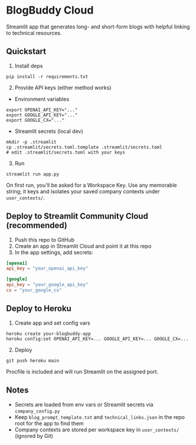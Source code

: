 # BlogBuddy Cloud

Streamlit app that generates long- and short-form blogs with helpful linking to technical resources.

## Quickstart

1) Install deps

```
pip install -r requirements.txt
```

2) Provide API keys (either method works)

- Environment variables

```
export OPENAI_API_KEY="..."
export GOOGLE_API_KEY="..."
export GOOGLE_CX="..."
```

- Streamlit secrets (local dev)

```
mkdir -p .streamlit
cp .streamlit/secrets.toml.template .streamlit/secrets.toml
# edit .streamlit/secrets.toml with your keys
```

3) Run

```
streamlit run app.py
```

On first run, you'll be asked for a Workspace Key. Use any memorable string; it keys and isolates your saved company contexts under `user_contexts/`.

## Deploy to Streamlit Community Cloud (recommended)

1. Push this repo to GitHub
2. Create an app in Streamlit Cloud and point it at this repo
3. In the app settings, add secrets:

```toml
[openai]
api_key = "your_openai_api_key"

[google]
api_key = "your_google_api_key"
cx = "your_google_cx"
```

## Deploy to Heroku

1) Create app and set config vars

```
heroku create your-blogbuddy-app
heroku config:set OPENAI_API_KEY=... GOOGLE_API_KEY=... GOOGLE_CX=...
```

2) Deploy

```
git push heroku main
```

Procfile is included and will run Streamlit on the assigned port.

## Notes

- Secrets are loaded from env vars or Streamlit secrets via `company_config.py`
- Keep `blog_prompt_template.txt` and `technical_links.json` in the repo root for the app to find them
- Company contexts are stored per workspace key in `user_contexts/` (ignored by Git)

